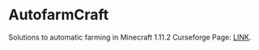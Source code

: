 # AutofarmCraft
Solutions to automatic farming in Minecraft 1.11.2
Curseforge Page: [LINK](http://bit.ly/2rh8OqL).